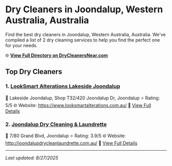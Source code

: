 # Dry Cleaners in Joondalup, Western Australia, Australia

Find the best dry cleaners in Joondalup, Western Australia, Australia. We've compiled a list of 2 dry cleaning services to help you find the perfect one for your needs.

🌐 **[View Full Directory on DryCleanersNear.com](https://drycleanersnear.com/city/Australia/Western%20Australia/Joondalup)**

## Top Dry Cleaners

### 1. [LookSmart Alterations Lakeside Joondalup](https://drycleanersnear.com/dryCleaner/68ad16ad1d9ee695c92532cc/looksmart-alterations-lakeside-joondalup)
📍 Lakeside Joondalup, Shop T32/420 Joondalup Dr, Joondalup
⭐ Rating: 5/5
🌐 Website: https://www.looksmartalterations.com.au/
🔗 [View Full Details](https://drycleanersnear.com/dryCleaner/68ad16ad1d9ee695c92532cc/looksmart-alterations-lakeside-joondalup)

### 2. [Joondalup Dry Cleaning & Laundrette](https://drycleanersnear.com/dryCleaner/68ad16411d9ee695c9252ea8/joondalup-dry-cleaning-laundrette)
📍 7/80 Grand Blvd, Joondalup
⭐ Rating: 3.9/5
🌐 Website: http://joondalupdrycleanlaundrette.com.au/
🔗 [View Full Details](https://drycleanersnear.com/dryCleaner/68ad16411d9ee695c9252ea8/joondalup-dry-cleaning-laundrette)


---

*Last updated: 8/27/2025*
